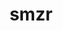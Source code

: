 ---
title: 'smzr'
layout: 'layouts/home.html'
metaDesc: 'Sammy McKay''s personal website.'
changefreq: 'daily'
priority: '1.0'
---